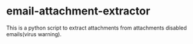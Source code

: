 # email-attachment-extractor
This is a python script to extract attachments from attachments disabled emails(virus warning).

